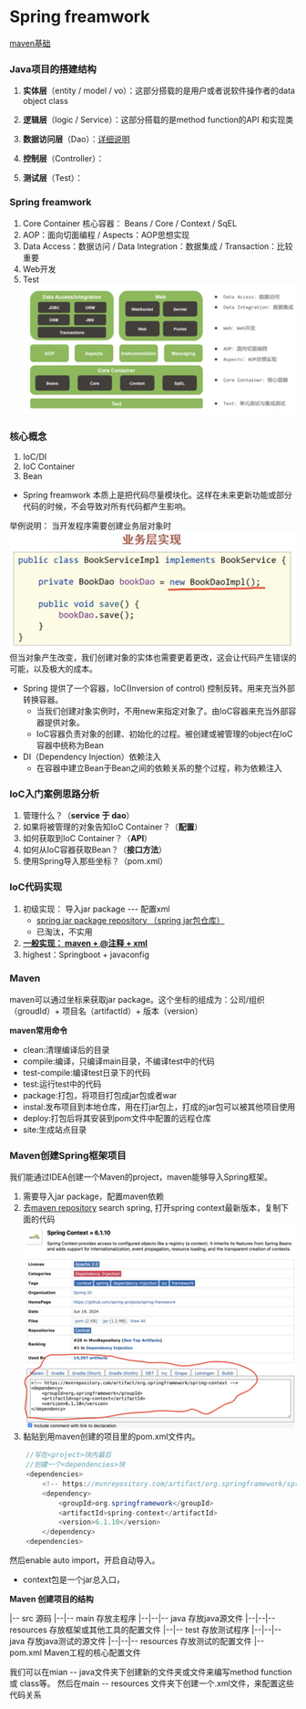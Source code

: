 # Spring freamwork

[maven基础](#table1)

### Java项目的搭建结构
1. **实体层**（entity / model / vo）：这部分搭载的是用户或者说软件操作者的data object class
   
2. **逻辑层**（logic / Service）：这部分搭载的是method function的API 和实现类

3. **数据访问层**（Dao）：[详细说明](./3.Dao.md)
   
4. **控制层**（Controller）：
5. **测试层**（Test）：
   

### Spring freamwork
1. Core Container 核心容器： Beans / Core / Context / SqEL
2. AOP：面向切面编程 / Aspects：AOP思想实现
3. Data Access：数据访问 / Data Integration：数据集成 / Transaction：比较重要
4. Web开发
5. Test
![image](./image/1720590181395.jpg)

### 核心概念
1. IoC/DI
2. IoC Container
3. Bean

* Spring freamwork 本质上是把代码尽量模块化。这样在未来更新功能或部分代码的时候，不会导致对所有代码都产生影响。

举例说明：
当开发程序需要创建业务层对象时
![image](./image/1720591006428.jpg)
但当对象产生改变，我们创建对象的实体也需要更着更改，这会让代码产生错误的可能，以及极大的成本。

* Spring 提供了一个容器，IoC(Inversion of control) 控制反转。用来充当外部转换容器。
  * 当我们创建对象实例时，不用new来指定对象了。由IoC容器来充当外部容器提供对象。
  * IoC容器负责对象的创建、初始化的过程。被创建或被管理的object在IoC容器中统称为Bean
* DI（Dependency Injection）依赖注入
  * 在容器中建立Bean于Bean之间的依赖关系的整个过程，称为依赖注入


### IoC入门案例思路分析
1. 管理什么？（**service 于 dao**）
2. 如果将被管理的对象告知IoC Container？（**配置**）
3. 如何获取到IoC Container？（**API**）
4. 如何从IoC容器获取Bean？（**接口方法**）
5. 使用Spring导入那些坐标？（pom.xml）


### IoC代码实现
1. 初级实现： 导入jar package --- 配置xml 
   * [spring jar package repository （spring jar包仓库）](repo.spring.io/webapp/#/home)
   * 已淘汰，不实用
2. **[一般实现： maven + @注释 + xml](#table1)**
3. highest：Springboot + javaconfig

### <a id="table1">Maven</a> 
maven可以通过坐标来获取jar package。这个坐标的组成为：公司/组织（groudId）+ 项目名（artifactId）+ 版本（version）

**maven常用命令**
*  clean:清理编译后的目录
*  compile:编译，只编译main目录，不编译test中的代码
*  test-compile:编译test日录下的代码
*  test:运行test中的代码
*  package:打包，将项目打包成jar包或者war
*  instal:发布项目到本地仓库，用在打jar包上，打成的jar包可以被其他项目使用
*  deploy:打包后将其安装到pom文件中配置的远程仓库
*  site:生成站点目录

### <a id="table1">Maven创建Spring框架项目</a>
   
   我们能通过IDEA创建一个Maven的project，maven能够导入Spring框架。
   
   1. 需要导入jar package，配置maven依赖
   2. 去[maven repository](https://mvnrepository.com/) search spring, 打开spring context最新版本，复制下面的代码
   ![](./image/1720600145274.jpg)
   3. 黏贴到用maven创建的项目里的pom.xml文件内。
```java
    //写在<project>块内最后
    //创建一个<dependencies>块
    <dependencies>
        <!-- https://mvnrepository.com/artifact/org.springframework/spring-context -->
        <dependency>
            <groupId>org.springframework</groupId>
            <artifactId>spring-context</artifactId>
            <version>6.1.10</version>
        </dependency>
    <dependencies>
```
然后enable auto import，开启自动导入。
* context包是一个jar总入口，

**Maven 创建项目的结构**

|-- src                 源码
|--|-- main             存放主程序
|--|--|-- java          存放java源文件
|--|--|-- resources     存放框架或其他工具的配置文件
|--|-- test             存放测试程序
|--|--|-- java          存放java测试的源文件
|--|--|-- resources     存放测试的配置文件
|-- pom.xml             Maven工程的核心配置文件

我们可以在mian -- java文件夹下创建新的文件夹或文件来编写method function 或 class等。
然后在main -- resources 文件夹下创建一个.xml文件，来配置这些代码关系
